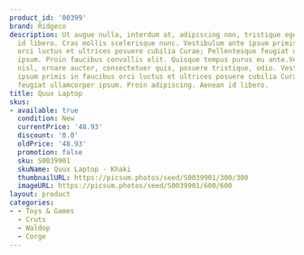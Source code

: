 ```yaml
---
product_id: '00399'
brand: Ridgeco
description: Ut augue nulla, interdum at, adipiscing non, tristique eget, neque. Aenean
  id libero. Cras mollis scelerisque nunc. Vestibulum ante ipsum primis in faucibus
  orci luctus et ultrices posuere cubilia Curae; Pellentesque feugiat ullamcorper
  ipsum. Proin faucibus convallis elit. Quisque tempus purus eu ante.Vestibulum sapien
  nisl, ornare auctor, consectetuer quis, posuere tristique, odio. Vestibulum ante
  ipsum primis in faucibus orci luctus et ultrices posuere cubilia Curae; Pellentesque
  feugiat ullamcorper ipsum. Proin adipiscing. Aenean id libero.
title: Quux Laptop
skus:
- available: true
  condition: New
  currentPrice: '48.93'
  discount: '0.0'
  oldPrice: '48.93'
  promotion: false
  sku: S0039901
  skuName: Quux Laptop - Khaki
  thumbnailURL: https://picsum.photos/seed/S0039901/300/300
  imageURL: https://picsum.photos/seed/S0039901/600/600
layout: product
categories:
- - Toys & Games
  - Cruts
  - Waldop
  - Corge
---
```

